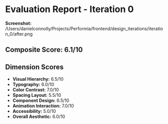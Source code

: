 # Evaluation Report - Iteration 0

**Screenshot:** /Users/danielconnolly/Projects/Performia/frontend/design_iterations/iteration_0/after.png

## Composite Score: 6.1/10

## Dimension Scores

- **Visual Hierarchy:** 6.5/10
- **Typography:** 6.0/10
- **Color Contrast:** 7.0/10
- **Spacing Layout:** 5.5/10
- **Component Design:** 6.5/10
- **Animation Interaction:** 7.0/10
- **Accessibility:** 5.0/10
- **Overall Aesthetic:** 6.0/10
